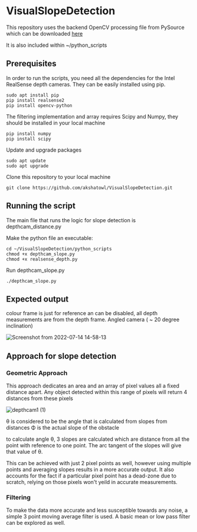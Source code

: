 # VisualSlopeDetection

This repository uses the backend OpenCV processing file from PySource which can be downloaded [here](https://pysource.com/2021/03/11/distance-detection-with-depth-camera-intel-realsense-d435i/)

It is also included within ~/python_scripts

## Prerequisites

In order to run the scripts, you need all the dependencies for the Intel RealSense depth cameras. They can be easily installed using pip.

```
sudo apt install pip
pip install realsense2
pip install opencv-python
```

The filtering implementation and array requires Scipy and Numpy, they should be installed in your local machine 

```
pip install numpy
pip install scipy

```

Update and upgrade packages

```
sudo apt update
sudo apt upgrade
```

Clone this repository to your local machine

```
git clone https://github.com/akshatowl/VisualSlopeDetection.git
```
## Running the script

The main file that runs the logic for slope detection is depthcam_distance.py

Make the python file an executable:

```
cd ~/VisualSlopeDetection/python_scripts
chmod +x depthcam_slope.py
chmod +x realsense_depth.py
```
Run depthcam_slope.py

```
./depthcam_slope.py
```

## Expected output
colour frame is just for reference an can be disabled, all depth measurements are from the depth frame.
Angled camera ( ~ 20 degree inclination)

![Screenshot from 2022-07-14 14-58-13](https://user-images.githubusercontent.com/58850654/179061995-10b485b3-ebe7-4ae1-951f-8362853066aa.png)



## Approach for slope detection

### Geometric Approach

This approach dedicates an area and an array of pixel values all a fixed distance apart. Any object detected within this range of pixels will return 4 distances from these pixels

![depthcam1 (1)](https://user-images.githubusercontent.com/58850654/179021620-496e70e2-c66d-405c-b454-0a21960259be.png)

θ is considered to be the angle that is calculated from slopes from distances 
Φ is the actual slope of the obstacle

to calculate angle θ, 3 slopes are calculated which are distance from all the point with reference to one point. The arc tangent of the slopes will give that value of θ.

This can be achieved with just 2 pixel points as well, however using multiple points and averaging slopes results in a more accurate output. It also accounts for the fact if a particular pixel point has a dead-zone due to scratch, relying on those pixels won't yeild in accurate measurements.


### Filtering

To make the data more accurate and less susceptible towards any noise, a simple 3 point moving average filter is used. A basic mean or low pass filter can be explored as well.





